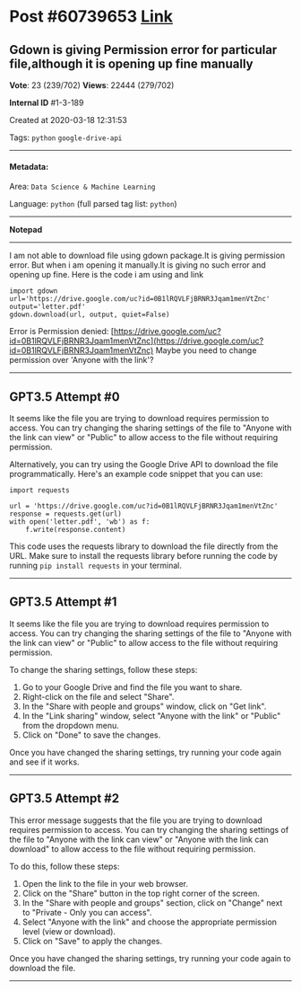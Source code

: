 
# Post \#60739653 [Link](https://stackoverflow.com/questions/60739653/)

## Gdown is giving Permission error for particular file,although it is opening up fine manually

**Vote**: 23 (239/702) **Views**: 22444 (279/702) 

**Internal ID** \#1-3-189

Created at 2020-03-18 12:31:53

Tags: `python` `google-drive-api`

----------

#### Metadata:

Area: `Data Science & Machine Learning`

Language: `python` (full parsed tag list: `python`)

----------

**Notepad**


----------

I am not able to download file using gdown package.It is giving permission error.
But when i am opening it manually.It is giving no such error and opening up fine.
Here is the code i am using and link

```
import gdown
url='https://drive.google.com/uc?id=0B1lRQVLFjBRNR3Jqam1menVtZnc'
output='letter.pdf'
gdown.download(url, output, quiet=False)
```


Error is 
Permission denied: [https://drive.google.com/uc?id=0B1lRQVLFjBRNR3Jqam1menVtZnc](https://drive.google.com/uc?id=0B1lRQVLFjBRNR3Jqam1menVtZnc)
Maybe you need to change permission over 'Anyone with the link'?


----------
        
## GPT3.5 Attempt \#0

It seems like the file you are trying to download requires permission to access. You can try changing the sharing settings of the file to "Anyone with the link can view" or "Public" to allow access to the file without requiring permission. 

Alternatively, you can try using the Google Drive API to download the file programmatically. Here's an example code snippet that you can use:

```
import requests

url = 'https://drive.google.com/uc?id=0B1lRQVLFjBRNR3Jqam1menVtZnc'
response = requests.get(url)
with open('letter.pdf', 'wb') as f:
    f.write(response.content)
```

This code uses the requests library to download the file directly from the URL. Make sure to install the requests library before running the code by running `pip install requests` in your terminal.

--------

## GPT3.5 Attempt \#1

It seems like the file you are trying to download requires permission to access. You can try changing the sharing settings of the file to "Anyone with the link can view" or "Public" to allow access to the file without requiring permission. 

To change the sharing settings, follow these steps:
1. Go to your Google Drive and find the file you want to share.
2. Right-click on the file and select "Share".
3. In the "Share with people and groups" window, click on "Get link".
4. In the "Link sharing" window, select "Anyone with the link" or "Public" from the dropdown menu.
5. Click on "Done" to save the changes.

Once you have changed the sharing settings, try running your code again and see if it works.

--------

## GPT3.5 Attempt \#2

This error message suggests that the file you are trying to download requires permission to access. You can try changing the sharing settings of the file to "Anyone with the link can view" or "Anyone with the link can download" to allow access to the file without requiring permission. 

To do this, follow these steps:

1. Open the link to the file in your web browser.
2. Click on the "Share" button in the top right corner of the screen.
3. In the "Share with people and groups" section, click on "Change" next to "Private - Only you can access".
4. Select "Anyone with the link" and choose the appropriate permission level (view or download).
5. Click on "Save" to apply the changes.

Once you have changed the sharing settings, try running your code again to download the file.

--------
